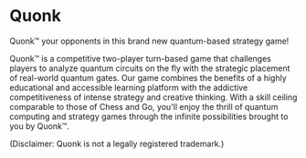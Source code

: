 # Quonk
Quonk™ your opponents in this brand new quantum-based strategy game!

Quonk™ is a competitive two-player turn-based game that challenges players to analyze quantum circuits on the fly with the strategic placement of real-world quantum gates. Our game combines the benefits of a highly educational and accessible learning platform with the addictive competitiveness of intense strategy and creative thinking. With a skill ceiling comparable to those of Chess and Go, you'll enjoy the thrill of quantum computing and strategy games through the infinite possibilities brought to you by Quonk™.

 

 

(Disclaimer: Quonk is not a legally registered trademark.)
